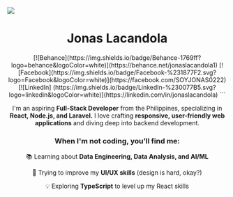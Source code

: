 ![](https://quotes-github-readme.vercel.app/api?type=horizontal&theme=dark)
 <div align="center">
   <h1>Jonas Lacandola</h1>
   [![Behance](https://img.shields.io/badge/Behance-1769ff?logo=behance&logoColor=white)](https://behance.net/jonaslacandola1) [![Facebook](https://img.shields.io/badge/Facebook-%231877F2.svg?logo=Facebook&logoColor=white)](https://facebook.com/SOYJONAS0222) [![LinkedIn]    (https://img.shields.io/badge/LinkedIn-%230077B5.svg?logo=linkedin&logoColor=white)](https://linkedin.com/in/jonaslacandola) ```
   <p>I'm an aspiring <b>Full-Stack Developer</b> from the Philippines, specializing in <b>React, Node.js, and Laravel.</b> I love crafting <b>responsive, user-friendly web applications</b> and diving deep into backend development. </p> 
 
 <h3>When I'm not coding, you’ll find me: </h3> 
 <p>📚 Learning about <b>Data Engineering, Data Analysis, and AI/ML</b>  </p>
 <p>🎨 Trying to improve my <b>UI/UX skills</b> (design is hard, okay?)  </p>
 <p>💡 Exploring <b>TypeScript</b> to level up my React skills  </p>
 </div>
 </div> 
